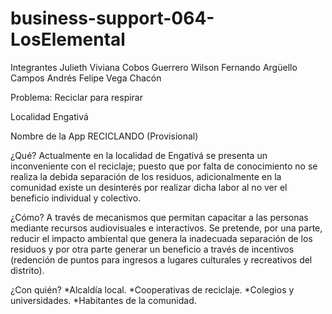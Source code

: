 # business-support-064-LosElemental
Integrantes
    Julieth Viviana Cobos Guerrero
    Wilson Fernando Argüello Campos
    Andrés Felipe Vega Chacón

Problema:
    Reciclar para respirar

Localidad
    Engativá

Nombre de la App
    RECICLANDO (Provisional)

¿Qué?
Actualmente en la localidad de Engativá se presenta un inconveniente con el reciclaje; puesto que por falta de conocimiento no se realiza la debida separación de los residuos, adicionalmente en la comunidad existe un desinterés por realizar dicha labor al no ver el beneficio individual y colectivo.

¿Cómo?
A través de mecanismos que permitan capacitar a las personas mediante recursos
audiovisuales e interactivos. Se pretende, por una parte, reducir el impacto ambiental que
genera la inadecuada separación de los residuos y por otra parte generar un beneficio a través
de incentivos (redención de puntos para ingresos a lugares culturales y recreativos del
distrito).

¿Con quién?
*Alcaldía local.
*Cooperativas de reciclaje.
*Colegios y universidades.
*Habitantes de la comunidad.
